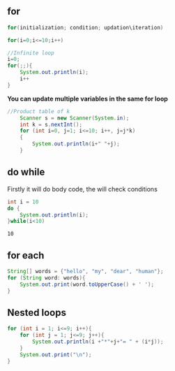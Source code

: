 ## for 

```Java
for(initialization; condition; updation\iteration)

for(i=0;i<=10;i++)

```

```Java
//Infinite loop
i=0;
for(;;){
	System.out.println(i);
	i++
}
```

**You can update multiple variables in the same for loop**

```Java
//Product table of k
	Scanner s = new Scanner(System.in);  
	int k = s.nextInt();  
	for (int i=0, j=1; i<=10; i++, j=j*k)  
	{  
	    System.out.println(i+" "+j);  
	}
```
## do while

Firstly it will do body code, the will check conditions

```Java
int i = 10
do {
	System.out.println(i);
}while(i<10)
```

```Output
10
```
## for each 

```Java
String[] words = {"hello", "my", "dear", "human"};  
for (String word: words){  
    System.out.print(word.toUpperCase() + ' ');  
}
```

## Nested loops

```Java
for (int i = 1; i<=9; i++){  
    for (int j = 1; j<=9; j++){  
        System.out.println(i +"*"+j+"= " + (i*j));  
    }  
    System.out.print("\n");  
}
```
